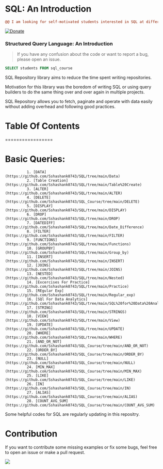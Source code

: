 # SQL: An Introduction

```diff
@@ I am looking for self-motivated students interested in SQL at different levels! @@
```

[![Donate](https://www.paypalobjects.com/en_US/i/btn/btn_donate_SM.gif)](https://www.buymeacoffee.com/shashankshukla)

### Structured Query Language: An Introduction

> If you have any confusion about the code or want to report a bug, please open an issue.


```SQL
SELECT students FROM sql_course

```

SQL Repository library aims to reduce the time spent writing repositories. 

Motivation for this library was the boredom of writing SQL or using query builders to do the same thing over and over again in multiple projects.

SQL Repository allows you to fetch, paginate and operate with data easily without adding overhead and following good practices.

# Table Of Contents
=================
# Basic Queries:
              1. [DATA](https://github.com/Sshashank0743/SQL/tree/main/Data)
              2. [Table Creation](https://github.com/Sshashank0743/SQL/tree/main/Table%20Create)
              3. [ALTER](https://github.com/Sshashank0743/SQL/tree/main/ALTER)
              4. [DELETE](https://github.com/Sshashank0743/SQL_Course/tree/main/DELETE)
              5. [DISPLAY](https://github.com/Sshashank0743/SQL/tree/main/DISPLAY)
              6. [DROP](https://github.com/Sshashank0743/SQL/tree/main/DROP) 
              7. [DATEDIFF](https://github.com/Sshashank0743/SQL/tree/main/Date_Difference)
              8. [FILTER](https://github.com/Sshashank0743/SQL/tree/main/FILTER)
              9. [FUNCTIONS](https://github.com/Sshashank0743/SQL/tree/main/Functions)
              10. [GROUPBY](https://github.com/Sshashank0743/SQL/tree/main/Group_by)
              11. [INSERT](https://github.com/Sshashank0743/SQL/tree/main/INSERT)
              12. [JOINS](https://github.com/Sshashank0743/SQL/tree/main/JOINS) 
              13. [NESTED](https://github.com/Sshashank0743/SQL/tree/main/Nested)
              14. [Excercises For Practice](https://github.com/Sshashank0743/SQL/tree/main/Practice)
              15. [REgular Exp](https://github.com/Sshashank0743/SQL/tree/main/Regular_exp)
              16. [SQl For Data Analytics](https://github.com/Sshashank0743/SQL/tree/main/SQL%20for%20Data%20Analytics)
              17. [STRING](https://github.com/Sshashank0743/SQL/tree/main/STRINGS)
              18. [VIEW](https://github.com/Sshashank0743/SQL/tree/main/View)
              19. [UPDATE](https://github.com/Sshashank0743/SQL/tree/main/UPDATE)
              20. [WHERE](https://github.com/Sshashank0743/SQL/tree/main/WHERE)
              21. [AND_OR_NOT](https://github.com/Sshashank0743/SQL_Course/tree/main/AND_OR_NOT)
              22. [ORDER_BY](https://github.com/Sshashank0743/SQL_Course/tree/main/ORDER_BY)
              23. [NULL](https://github.com/Sshashank0743/SQL_Course/tree/main/NULL)
              24. [MIN_MAX](https://github.com/Sshashank0743/SQL_Course/tree/main/MIN_MAX)
              25. [LIKE](https://github.com/Sshashank0743/SQL_Course/tree/main/LIKE)
              26. [IN](https://github.com/Sshashank0743/SQL_Course/tree/main/IN) 
              27. [ALIAS](https://github.com/Sshashank0743/SQL_Course/tree/main/ALIAS)
              28. [COUNT_AVG_SUM](https://github.com/Sshashank0743/SQL_Course/tree/main/COUNT_AVG_SUM)

Some helpful codes for SQL are regularly updating in this repositry.


# Contribution
If you want to contribute some missing examples or fix some bugs, feel free to open an issue or make a pull request. 

![](https://media.tenor.co/images/3284dc9720eea9ddbed3646e65bb8c25/raw)
